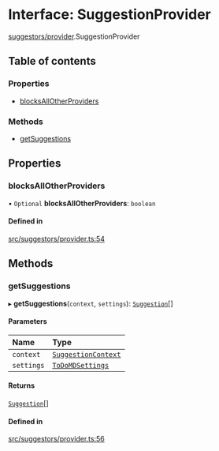# Interface: SuggestionProvider

[suggestors/provider](../wiki/suggestors.provider).SuggestionProvider

## Table of contents

### Properties

- [blocksAllOtherProviders](../wiki/suggestors.provider.SuggestionProvider#blocksallotherproviders)

### Methods

- [getSuggestions](../wiki/suggestors.provider.SuggestionProvider#getsuggestions)

## Properties

### blocksAllOtherProviders

• `Optional` **blocksAllOtherProviders**: `boolean`

#### Defined in

[src/suggestors/provider.ts:54](https://github.com/MsgtGreer/ToDoMD/blob/5bfc938/src/suggestors/provider.ts#L54)

## Methods

### getSuggestions

▸ **getSuggestions**(`context`, `settings`): [`Suggestion`](../wiki/suggestors.provider.Suggestion)[]

#### Parameters

| Name | Type |
| :------ | :------ |
| `context` | [`SuggestionContext`](../wiki/suggestors.provider.SuggestionContext) |
| `settings` | [`ToDoMDSettings`](../wiki/settings.settings.ToDoMDSettings) |

#### Returns

[`Suggestion`](../wiki/suggestors.provider.Suggestion)[]

#### Defined in

[src/suggestors/provider.ts:56](https://github.com/MsgtGreer/ToDoMD/blob/5bfc938/src/suggestors/provider.ts#L56)
